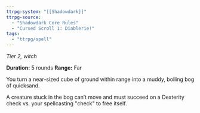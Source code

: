 ```yaml
---
ttrpg-system: "[[Shadowdark]]"
ttrpg-source: 
  - "Shadowdark Core Rules"
  - "Cursed Scroll 1: Diablerie!"
tags:
  - "ttrpg/spell"
---
```

*Tier 2, witch*

**Duration:** 5 rounds
**Range:** Far

You turn a near-sized cube of ground within range into a muddy, boiling bog of quicksand.

A creature stuck in the bog can’t move and must succeed on a Dexterity check vs. your spellcasting "check" to free itself.

